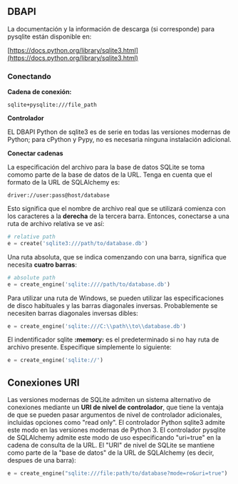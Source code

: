 ## DBAPI

La documentación y la información de descarga (si corresponde) para pysqlite están disponible en:  

[https://docs.python.org/library/sqlite3.html](https://docs.python.org/library/sqlite3.html)


### Conectando

**Cadena de conexión:**  

```
sqlite+pysqlite:///file_path
```


**Controlador**  

EL DBAPI Python de sqlite3 es de serie en todas las versiones modernas de Python; para cPython y Pypy, no es necesaria ninguna instalación adicional.  


**Conectar cadenas**  

La especificación del archivo para la base de datos SQLite se toma comomo parte de la base de datos de la URL. Tenga en cuenta que el formato de la URL de SQLAlchemy es:  


```
driver://user:pass@host/database
```

Esto significa que el nombre de archivo real que se utilizará comienza con los caracteres a la **derecha** de la tercera barra. Entonces, conectarse a una ruta de archivo relativa se ve así:  

```python
# relative path
e = create('sqlite3:///path/to/database.db')
```

Una ruta absoluta, que se indica comenzando con una barra, significa que necesita **cuatro barras**:  

```python
# absolute path
e = create_engine('sqlite:////path/to/database.db')
```

Para utilizar una ruta de Windows, se pueden utilizar las especificaciones de disco habituales y las barras diagonales inversas. Probablemente se necesiten barras diagonales inversas dibles:  

```python
e = create_engine('sqlite:///C:\\path\\to\\database.db')
```

El indentificador sqlite **:memory:** es el predeterminado si no hay ruta de archivo presente. Especifique simplemente lo siguiente:  

```python
e = create_engine('sqlite://')
```

## Conexiones URI

Las versiones modernas de SQLite admiten un sistema alternativo de conexiones mediante un **URI de nivel de controlador**, que tiene la ventaja de que se pueden pasar argumentos de nivel de controlador adicionales, incluidas opciones como "read only". El controlador Python sqlite3 admite este modo en las versiones modernas de Python 3. El controlador pysqlite de SQLAlchemy admite este modo de uso especificando "uri=true" en la cadena de consulta de la URL. El "URI" de nivel de SQLite se mantiene como parte de la "base de datos" de la URL de SQLAlchemy (es decir, despues de una barra):  


```python
e = create_engine("sqlite:///file:path/to/database?mode=ro&uri=true")
```



```python